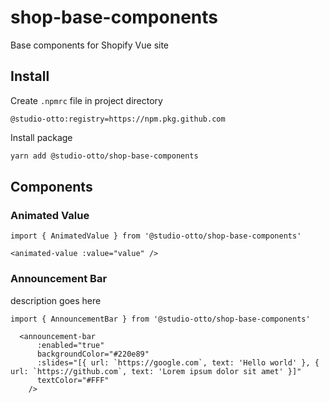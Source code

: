# shop-base-components
Base components for Shopify Vue site

## Install

Create `.npmrc` file in project directory
```
@studio-otto:registry=https://npm.pkg.github.com
```

Install package
```bash
yarn add @studio-otto/shop-base-components
```

## Components

### Animated Value
```
import { AnimatedValue } from '@studio-otto/shop-base-components'

<animated-value :value="value" />
```


### Announcement Bar

description goes here

```
import { AnnouncementBar } from '@studio-otto/shop-base-components'

  <announcement-bar
      :enabled="true"
      backgroundColor="#220e89"
      :slides="[{ url: `https://google.com`, text: 'Hello world' }, { url: `https://github.com`, text: 'Lorem ipsum dolor sit amet' }]"
      textColor="#FFF"
    />
```
